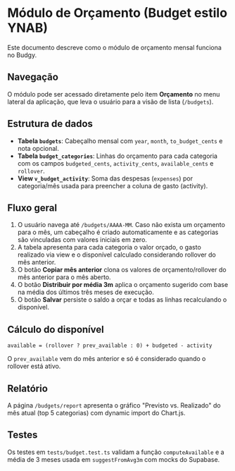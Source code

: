 # Módulo de Orçamento (Budget estilo YNAB)

Este documento descreve como o módulo de orçamento mensal funciona no Budgy.

## Navegação

O módulo pode ser acessado diretamente pelo item **Orçamento** no menu lateral da aplicação, que leva o usuário para a visão de lista (`/budgets`).

## Estrutura de dados

- **Tabela `budgets`**: Cabeçalho mensal com `year`, `month`, `to_budget_cents` e nota opcional.
- **Tabela `budget_categories`**: Linhas do orçamento para cada categoria com os campos `budgeted_cents`, `activity_cents`, `available_cents` e `rollover`.
- **View `v_budget_activity`**: Soma das despesas (`expenses`) por categoria/mês usada para preencher a coluna de gasto (activity).

## Fluxo geral

1. O usuário navega até `/budgets/AAAA-MM`. Caso não exista um orçamento para o mês, um cabeçalho é criado automaticamente e as categorias são vinculadas com valores iniciais em zero.
2. A tabela apresenta para cada categoria o valor orçado, o gasto realizado via view e o disponível calculado considerando rollover do mês anterior.
3. O botão **Copiar mês anterior** clona os valores de orçamento/rollover do mês anterior para o mês aberto.
4. O botão **Distribuir por média 3m** aplica o orçamento sugerido com base na média dos últimos três meses de execução.
5. O botão **Salvar** persiste o saldo a orçar e todas as linhas recalculando o disponível.

## Cálculo do disponível

```
available = (rollover ? prev_available : 0) + budgeted - activity
```

O `prev_available` vem do mês anterior e só é considerado quando o rollover está ativo.

## Relatório

A página `/budgets/report` apresenta o gráfico "Previsto vs. Realizado" do mês atual (top 5 categorias) com dynamic import do Chart.js.

## Testes

Os testes em `tests/budget.test.ts` validam a função `computeAvailable` e a média de 3 meses usada em `suggestFromAvg3m` com mocks do Supabase.
